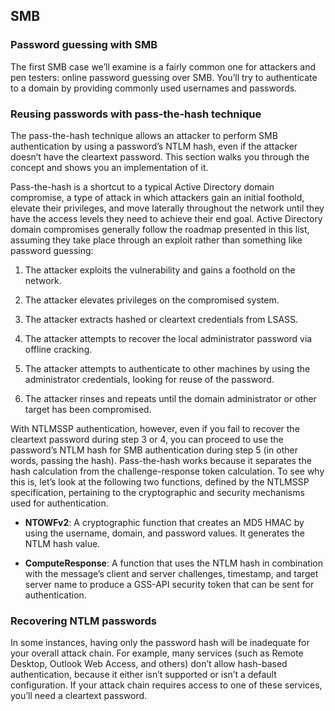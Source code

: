 ## SMB

### Password guessing with SMB

The first SMB case we’ll examine is a fairly common one for attackers and pen testers: online password guessing over SMB. You’ll try to authenticate to a domain by providing commonly used usernames and passwords.

### Reusing passwords with pass-the-hash technique

The pass-the-hash technique allows an attacker to perform SMB authentication by using a password’s NTLM hash, even if the attacker doesn’t have the cleartext password. This section walks you through the concept and shows you an implementation of it.

Pass-the-hash is a shortcut to a typical Active Directory domain compromise, a type of attack in which attackers gain an initial foothold, elevate their privileges, and move laterally throughout the network until they have the access levels they need to achieve their end goal. Active Directory domain compromises generally follow the roadmap presented in this list, assuming they take place through an exploit rather than something like password guessing:

1. The attacker exploits the vulnerability and gains a foothold on the network.

2. The attacker elevates privileges on the compromised system.

3. The attacker extracts hashed or cleartext credentials from LSASS.

4. The attacker attempts to recover the local administrator password via offline cracking.

5. The attacker attempts to authenticate to other machines by using the administrator credentials, looking for reuse of the password.

6. The attacker rinses and repeats until the domain administrator or other target has been compromised.

With NTLMSSP authentication, however, even if you fail to recover the cleartext password during step 3 or 4, you can proceed to use the password’s NTLM hash for SMB authentication during step 5 (in other words, passing the hash). Pass-the-hash works because it separates the hash calculation from the challenge-response token calculation. To see why this is, let’s look at the following two functions, defined by the NTLMSSP specification, pertaining to the cryptographic and security mechanisms used for authentication.

- **NTOWFv2**: A cryptographic function that creates an MD5 HMAC by using the username, domain, and password values. It generates the NTLM hash value.

- **ComputeResponse**: A function that uses the NTLM hash in combination with the message’s client and server challenges, timestamp, and target server name to produce a GSS-API security token that can be sent for authentication.

### Recovering NTLM passwords

In some instances, having only the password hash will be inadequate for your overall attack chain. For example, many services (such as Remote
Desktop, Outlook Web Access, and others) don’t allow hash-based authentication, because it either isn’t supported or isn’t a default configuration.
If your attack chain requires access to one of these services, you’ll need a cleartext password.
